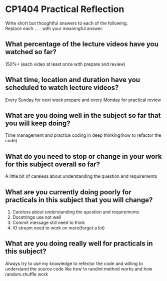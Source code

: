 # CP1404 Practical Reflection

Write short but thoughtful answers to each of the following.  
Replace each `...` with your meaningful answer.

## What percentage of the lecture videos have you watched so far?

150%+ (each video at least once with prepare and review)

## What time, location and duration have you scheduled to watch lecture videos?

Every Sunday for next week prepare and every Monday for practical review

## What are you doing well in the subject so far that you will keep doing?

Time management and practice coding in deep thinking(how to refactor the code) 

## What do you need to stop or change in your work for this subject overall so far?

A little bit of careless about understanding the question and requirements

## What are you currently doing poorly for practicals in this subject that you will change?

1. Careless about understanding the question and requirements
2. Docstrings use not well
3. Commit message still need to think 
4. IO stream need to work on more(forget a lot)

## What are you doing really well for practicals in this subject?

Always try to use my knowledge to refector the code and willing to understand the source code like how \n
randint method works and how random.shuffle work 
